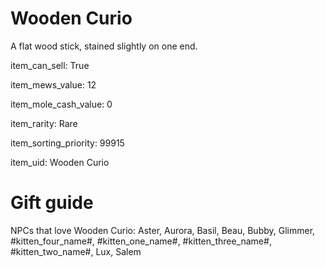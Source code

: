 # Wooden Curio

A flat wood stick, stained slightly on one end.

item_can_sell: True

item_mews_value: 12

item_mole_cash_value: 0

item_rarity: Rare

item_sorting_priority: 99915

item_uid: Wooden Curio

# Gift guide

NPCs that love Wooden Curio: Aster, Aurora, Basil, Beau, Bubby, Glimmer, #kitten_four_name#, #kitten_one_name#, #kitten_three_name#, #kitten_two_name#, Lux, Salem